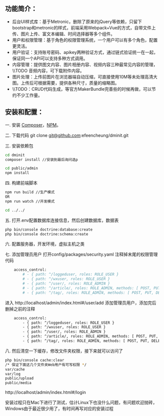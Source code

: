 功能简介：
--------------
 * 后台UI样式库：基于Metronic，删除了原来的jQuery等依赖，只留下bootstrap和metronic的样式，前端采用Webpack+Vue的方式，自带文件上传、图片上传、富文本编辑、时间选择器等多个组件。
 * 用户和权限管理：基于角色的权限管理系统，一个用户可以有多个角色，配置更灵活。
 * 用户验证：支持账号密码、apikey两种验证方式，通过链式验证统一在一起，保证同一个API可以支持多种方式调用。
 * 内容管理：提供图文内容、图片相册内容、视频内容三种最常见内容的管理，\\\\TODO 音频内容，可下载附件内容。
 * 图片处理：上传前图片在浏览器端自动压缩，可直接使用10M等未处理高清大图。上传后可根据需要，提供各种尺寸，质量的缩略图。
 * \\\\TODO：CRUD代码生成，等官方MakerBundle完善些的时候再做，可以节约不少工作量。

安装和配置：
--------------

一. 安装 [Composer](https://getcomposer.org/doc/00-intro.md)，[NPM](https://docs.npmjs.com/getting-started/installing-node)。

二. 下载代码 git clone git@github.com:efeencheung/dminit.git

三. 安装依赖包

```sh
cd dminit
composer install //安装到最后询问选p

cd public/admin
npm install
```
四. 构建前端脚本

```sh
npm run build //生产模式
OR
npm run watch //开发模式

cd ../../
```

五. 打开.env配置数据库连接信息，然后创建数据库，数据表

```sh
php bin/console doctrine:database:create
php bin/console doctrine:schema:create
```

六. 配置服务器，开发环境，虚拟主机之类

七. 添加管理员用户 
打开config/packages/security.yaml
注释掉末尾的权限管理代码

```sh
    access_control:
        # - { path: ^/loggeduser, roles: ROLE_USER }
        # - { path: ^/wxuser, roles: ROLE_USER }
        # - { path: ^/user/, roles: ROLE_ADMIN }
        # - { path: ^/article/, roles: ROLE_ADMIN, methods: [ POST, PUT, DELETE ] }
        # - { path: ^/tag/, roles: ROLE_ADMIN, methods: [ POST, PUT, DELETE ] }
```

进入 http://localhost/admin/index.html#/user/add 添加管理员用户，添加完后删掉之前的注释

```sh
    access_control:
        - { path: ^/loggeduser, roles: ROLE_USER }
        - { path: ^/wxuser, roles: ROLE_USER }
        - { path: ^/user/, roles: ROLE_ADMIN }
        - { path: ^/article/, roles: ROLE_ADMIN, methods: [ POST, PUT, DELETE ] }
        - { path: ^/tag/, roles: ROLE_ADMIN, methods: [ POST, PUT, DELETE ] }
```


八. 然后清空一下缓存，修改文件夹权限，接下来就可以访问了

```sh
php bin/console cache:clear
/* 保证下面这几个文件夹Web用户有可写权限 */
var/cache
var/log
public/upload
public/media
```

http://localhost/admin/index.html#/login

安装过程只在Mac下进行了测试，估计Linux下也没什么问题，有问题欢迎抛砖，Windows由于最近很少用了，有时间再写对应的安装过程
